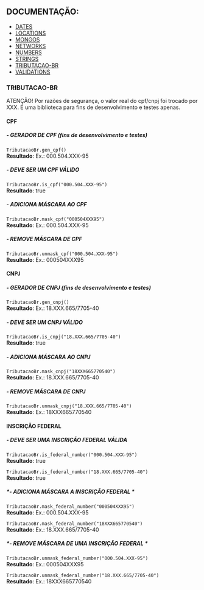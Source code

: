 ## DOCUMENTAÇÃO:

-   [DATES](https://github.com/maviniciuus/js-helpers/blob/master/doc/DATES.md)
-   [LOCATIONS](https://github.com/maviniciuus/js-helpers/blob/master/doc/LOCATIONS.md)
-   [MONGOS](https://github.com/maviniciuus/js-helpers/blob/master/doc/MONGOS.md)
-   [NETWORKS](https://github.com/maviniciuus/js-helpers/blob/master/doc/NETWORKS.md)
-   [NUMBERS](https://github.com/maviniciuus/js-helpers/blob/master/doc/NUMBERS.md)
-   [STRINGS](https://github.com/maviniciuus/js-helpers/blob/master/doc/STRINGS.md)
-   [TRIBUTACAO-BR](https://github.com/maviniciuus/js-helpers/blob/master/doc/TRIBUTACAO-BR.md)
-   [VALIDATIONS](https://github.com/maviniciuus/js-helpers/blob/master/doc/VALIDATIONS.md)

### TRIBUTACAO-BR
ATENÇÃO! Por razões de segurança, o valor real do cpf/cnpj foi trocado por XXX. É uma biblioteca para fins de desenvolvimento e testes apenas.

#### CPF

##### *- GERADOR DE CPF (fins de desenvolvimento e testes)*

`TributacaoBr.gen_cpf()`  
**Resultado**: Ex.: 000.504.XXX-95  

##### *- DEVE SER UM CPF VÁLIDO*

`TributacaoBr.is_cpf("000.504.XXX-95")`  
**Resultado**: true  
  
##### *- ADICIONA MÁSCARA AO CPF*

`TributacaoBr.mask_cpf("000504XXX95")`  
**Resultado**: Ex.: 000.504.XXX-95  

##### *- REMOVE MÁSCARA DE CPF*

`TributacaoBr.unmask_cpf("000.504.XXX-95")`  
**Resultado**: Ex.: 000504XXX95  

#### CNPJ

##### *- GERADOR DE CNPJ (fins de desenvolvimento e testes)*

`TributacaoBr.gen_cnpj()`  
**Resultado**: Ex.: 18.XXX.665/7705-40  

##### *- DEVE SER UM CNPJ VÁLIDO*

`TributacaoBr.is_cnpj("18.XXX.665/7705-40")`  
**Resultado**: true  

##### *- ADICIONA MÁSCARA AO CNPJ*

`TributacaoBr.mask_cnpj("18XXX665770540")`  
**Resultado**: Ex.: 18.XXX.665/7705-40  

##### *- REMOVE MÁSCARA DE CNPJ*

`TributacaoBr.unmask_cnpj("18.XXX.665/7705-40")`  
**Resultado**: Ex.: 18XXX665770540  

#### INSCRIÇÃO FEDERAL

##### *- DEVE SER UMA INSCRIÇÃO FEDERAL VÁLIDA*

`TributacaoBr.is_federal_number("000.504.XXX-95")`  
**Resultado**: true

`TributacaoBr.is_federal_number("18.XXX.665/7705-40")`  
**Resultado**: true  

##### *- ADICIONA MÁSCARA A INSCRIÇÃO FEDERAL *

`TributacaoBr.mask_federal_number("000504XXX95")`  
**Resultado**: Ex.: 000.504.XXX-95 

`TributacaoBr.mask_federal_number("18XXX665770540")`  
**Resultado**: Ex.: 18.XXX.665/7705-40  

##### *- REMOVE MÁSCARA DE UMA INSCRIÇÃO FEDERAL *

`TributacaoBr.unmask_federal_number("000.504.XXX-95")`  
**Resultado**: Ex.: 000504XXX95  

`TributacaoBr.unmask_federal_number("18.XXX.665/7705-40")`  
**Resultado**: Ex.: 18XXX665770540  

